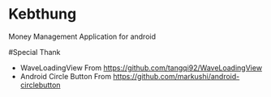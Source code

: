 # Kebthung
Money Management Application for android

#Special Thank
- WaveLoadingView From https://github.com/tangqi92/WaveLoadingView
- Android Circle Button From https://github.com/markushi/android-circlebutton
